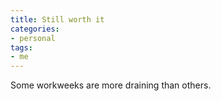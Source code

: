```yaml
---
title: Still worth it
categories:
- personal
tags:
- me
---
```


Some workweeks are more draining than others.
